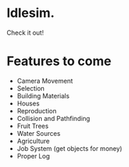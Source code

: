 # Idlesim.

Check it out!

# Features to come

* Camera Movement
* Selection
* Building Materials
* Houses
* Reproduction
* Collision and Pathfinding
* Fruit Trees
* Water Sources
* Agriculture
* Job System (get objects for money)
* Proper Log
